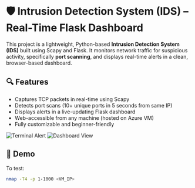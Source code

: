 # 🛡️ Intrusion Detection System (IDS) – Real-Time Flask Dashboard

This project is a lightweight, Python-based **Intrusion Detection System (IDS)** built using Scapy and Flask. It monitors network traffic for suspicious activity, specifically **port scanning**, and displays real-time alerts in a clean, browser-based dashboard.

## 🔍 Features

- Captures TCP packets in real-time using Scapy
- Detects port scans (10+ unique ports in 5 seconds from same IP)
- Displays alerts in a live-updating Flask dashboard
- Web-accessible from any machine (hosted on Azure VM)
- Fully customizable and beginner-friendly


![Terminal Alert](screenshots/alert-terminal.png)
![Dashboard View](screenshots/dashboard-view.png)

## 🚀 Demo

To test:
```bash
nmap -T4 -p 1-1000 <VM_IP>
